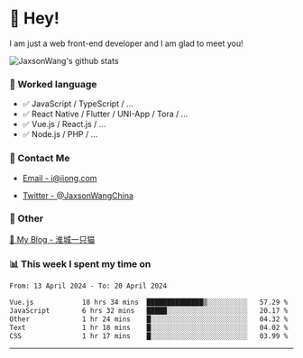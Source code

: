 # 👋 Hey!

I am just a web front-end developer and I am glad to meet you!

![JaxsonWang's github stats](https://github-readme-stats.vercel.app/api?username=JaxsonWang&&show_icons=true&&title_color=1abc9c&&icon_color=1abc9c)


### 📝 Worked language

- ✅ JavaScript / TypeScript / ...
- ✅ React Native / Flutter / UNI-App / Tora / ...
- ✅ Vue.js / React.js / ...
- ✅ Node.js / PHP / ...

### 📮 Contact Me

- [Email - i@iiong.com](mailto:i@iiong.com)

- [Twitter - @JaxsonWangChina](https://twitter.com/JaxsonWangChina)

### 🤪 Other

[📌 My Blog - 淮城一只猫](https://iiong.com)

### 📊 This week I spent my time on

<!--START_SECTION:waka-->

```txt
From: 13 April 2024 - To: 20 April 2024

Vue.js            18 hrs 34 mins  ██████████████▒░░░░░░░░░░   57.29 %
JavaScript        6 hrs 32 mins   █████░░░░░░░░░░░░░░░░░░░░   20.17 %
Other             1 hr 24 mins    █░░░░░░░░░░░░░░░░░░░░░░░░   04.32 %
Text              1 hr 18 mins    █░░░░░░░░░░░░░░░░░░░░░░░░   04.02 %
CSS               1 hr 17 mins    █░░░░░░░░░░░░░░░░░░░░░░░░   03.99 %
```

<!--END_SECTION:waka-->

---
